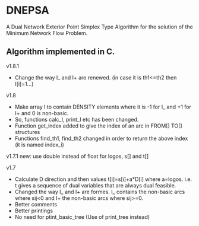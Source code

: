 DNEPSA
======
A Dual  Network Exterior Point Simplex Type Algorithm for the solution of the
Minimum Network Flow Problem.

Algorithm implemented in C.
--------------------------

v1.8.1
- Change the way I_ and I+ are renewed. (in case it is th1<=th2 then I[i]=1...)

v1.8
- Make array I to contain DENSITY elements where it is -1 for I_
 and +1 for I+ and 0 is non-basic.
- So, functions calc_I, print_I etc has been changed.
- Function get_index added to give the index of an arc in FROM[] TO[] structures
- Functions find_th1, find_th2 changed in order to return the above index (it is named index_i)

v1.7.1
new:
use double instead of float for logos, s[] and t[]

v1.7
- Calculate D direction and then values t[i]=s[i]+a*D[i] where a=logos. i.e. t gives a sequence of
dual variables that are always dual feasible.
- Changed the way I_ and I+ are formes. I_ contains the non-basic arcs where sij<0 and I+ the non-basic arcs where
sij>=0.
- Better comments
- Better printings
- No need for ptint_basic_tree (Use of print_tree instead)
